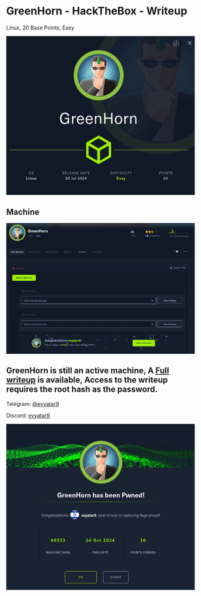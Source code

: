# GreenHorn - HackTheBox - Writeup
Linux, 20 Base Points, Easy

![info.JPG](images/info.JPG)

## Machine

![‏‏GreenHorn.JPG](images/GreenHorn.JPG)
 
## GreenHorn is still an active machine, A [Full writeup](GreenHorn-Writeup.pdf) is available, Access to the writeup requires the root hash as the password.

Telegram: [@evyatar9](https://t.me/evyatar9)

Discord: [evyatar9](https://discord.com/users/812805349815091251)

![pwn.JPG](images/pwn.JPG)